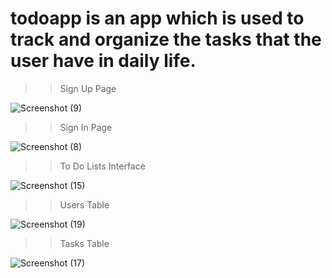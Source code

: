 # todoapp is an app which is used to track and organize the tasks that the user have in daily life.

>>Sign Up Page

![Screenshot (9)](https://user-images.githubusercontent.com/77440941/210231203-6244a702-d065-4f12-b8c6-e7864f261e8b.png)



>>Sign In Page

![Screenshot (8)](https://user-images.githubusercontent.com/77440941/210230803-0719f734-ece6-4643-a0fd-565cc0cb4d15.png)


>>To Do Lists Interface

![Screenshot (15)](https://user-images.githubusercontent.com/77440941/210231965-9aaf1e7e-672a-4773-ad3c-1194d842477e.png)


>>Users Table

![Screenshot (19)](https://user-images.githubusercontent.com/77440941/210231973-59755ab7-a07e-427d-9e07-f0a0f5d0a39b.png)

>>Tasks Table

![Screenshot (17)](https://user-images.githubusercontent.com/77440941/210231978-46a6132a-fc2d-4473-8936-772ef04ebe7a.png)
